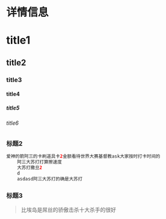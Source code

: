 # 详情信息



# title1

## title2

### title3

#### title4

##### title5

###### title6



### 标题2

```java
爱神的箭阿三的卡刷道具卡2金额看待世界大赛基督教ask大家按时打卡时间的
    阿三大苏打打算擦速度
    大苏打撒旦2
    d
    asdasd阿三大苏打的确是大苏打
```





### 标题3

>比埃岛是屌丝的骄傲击杀十大杀手的很好